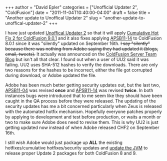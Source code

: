 +++
author = "David Epler"
categories = ["Unofficial Updater 2", "ColdFusion"]
date = "2011-11-04T10:40:00-04:00"
draft = false
title = "Another update to Unoffical Updater 2"
slug = "another-update-to-unoffical-updater-2"
+++

I have just updated [Unoffical Updater 2](https://github.com/dcepler/unofficial-updater2) so that it will apply [Cumulative Hot Fix 2 for ColdFusion 9.0.1](http://kb2.adobe.com/cps/918/cpsid_91836.html) and it also fixes applying [APSB11-14](http://kb2.adobe.com/cps/907/cpsid_90784.html) to ColdFusion 8.0.1 since it was "silently" updated on September 16th. ~~I say "silently" because there was nothing from Adobe saying they had updated it (blogs, email, tweets).~~ It actually was announced on the [ColdFusion Server Team Blog](http://blogs.adobe.com/coldfusion/2011/09/16/updated-bug-83514-session-is-invalid-issue/) but isn't all that clear. I found out when a user of UU2 said it was failing. UU2 uses SHA-512 hashes to verify the downloads. There are only two reasons for the hashes to be incorrect, either the file got corrupted during download, or Adobe updated the file.

<!--more-->

Adobe has been much better getting security updates out, but the last two, [APSB11-04](http://kb2.adobe.com/cps/890/cpsid_89094.html) was revised **once** and [APSB11-14](http://kb2.adobe.com/cps/907/cpsid_90784.html) was revised **twice**. In both instances bugs were introduced that to me seem like they should have been caught in the QA process before they were released. The updating of the security updates has me a bit concerned particularly when Zeus is released with the automated hotfix mechanism. Hopefully everyone patches properly by applying to development and test before production, or waits a month or two to make sure Adobe does need to revise them. This is why UU2 is just getting updated now instead of when Adobe released CHF2 on September 16th.

I still wish Adobe would just package up **ALL** the existing hotfixes/cumulative hotfixes/security updates and [update the JVM](http://www.carehart.org/blog/client/index.cfm/2011/10/28/CF911-Have-you-updated-your-ColdFusion-JVM-to-24-yet-Important-security-fix-for-CF-89) to release proper Update 2 packages for both ColdFusion 8 and 9.